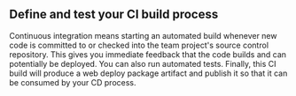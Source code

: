 <h2 id="ci">Define and test your CI build process</h2>

Continuous integration means starting an automated build whenever new code is committed to or checked into the team project's source control repository. This gives you immediate feedback that the code builds and can potentially be deployed. You can also run automated tests. Finally, this CI build will produce a web deploy package artifact and publish it so that it can be consumed by your CD process.